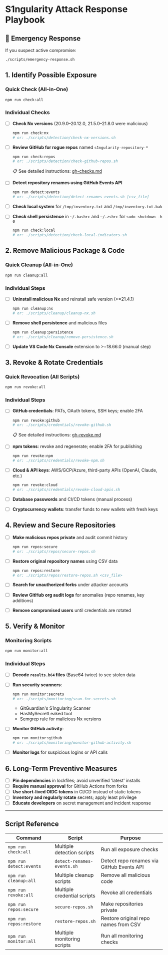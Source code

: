 # S1ngularity Attack Response Playbook

## 🚨 Emergency Response
If you suspect active compromise:
```bash
./scripts/emergency-response.sh
```

## 1. Identify Possible Exposure

### Quick Check (All-in-One)
```bash
npm run check:all
```

### Individual Checks
- [ ] **Check Nx versions** (20.9.0–20.12.0, 21.5.0–21.8.0 were malicious)
  ```bash
  npm run check:nx
  # or: ./scripts/detection/check-nx-versions.sh
  ```

- [ ] **Review GitHub for rogue repos** named `s1ngularity-repository-*`
  ```bash
  npm run check:repos
  # or: ./scripts/detection/check-github-repos.sh
  ```
  📋 See detailed instructions: [gh-checks.md](./gh-checks.md)

- [ ] **Detect repository renames using GitHub Events API**
  ```bash
  npm run detect:events
  # or: ./scripts/detection/detect-renames-events.sh [csv_file]
  ```

- [ ] **Check local system** for `/tmp/inventory.txt` and `/tmp/inventory.txt.bak`
- [ ] **Check shell persistence** in `~/.bashrc` and `~/.zshrc` for `sudo shutdown -h 0`
  ```bash
  npm run check:local
  # or: ./scripts/detection/check-local-indicators.sh
  ```

## 2. Remove Malicious Package & Code

### Quick Cleanup (All-in-One)
```bash
npm run cleanup:all
```

### Individual Steps
- [ ] **Uninstall malicious Nx** and reinstall safe version (>=21.4.1)
  ```bash
  npm run cleanup:nx
  # or: ./scripts/cleanup/cleanup-nx.sh
  ```

- [ ] **Remove shell persistence** and malicious files
  ```bash
  npm run cleanup:persistence
  # or: ./scripts/cleanup/remove-persistence.sh
  ```

- [ ] **Update VS Code Nx Console** extension to >=18.66.0 (manual step)

## 3. Revoke & Rotate Credentials

### Quick Revocation (All Scripts)
```bash
npm run revoke:all
```

### Individual Steps
- [ ] **GitHub credentials**: PATs, OAuth tokens, SSH keys; enable 2FA
  ```bash
  npm run revoke:github
  # or: ./scripts/credentials/revoke-github.sh
  ```
  📋 See detailed instructions: [gh-revoke.md](./gh-revoke.md)

- [ ] **npm tokens**: revoke and regenerate; enable 2FA for publishing
  ```bash
  npm run revoke:npm
  # or: ./scripts/credentials/revoke-npm.sh
  ```

- [ ] **Cloud & API keys**: AWS/GCP/Azure, third-party APIs (OpenAI, Claude, etc.)
  ```bash
  npm run revoke:cloud
  # or: ./scripts/credentials/revoke-cloud-apis.sh
  ```

- [ ] **Database passwords** and CI/CD tokens (manual process)
- [ ] **Cryptocurrency wallets**: transfer funds to new wallets with fresh keys

## 4. Review and Secure Repositories

- [ ] **Make malicious repos private** and audit commit history
  ```bash
  npm run repos:secure
  # or: ./scripts/repos/secure-repos.sh
  ```

- [ ] **Restore original repository names** using CSV data
  ```bash
  npm run repos:restore
  # or: ./scripts/repos/restore-repos.sh <csv_file>
  ```

- [ ] **Search for unauthorized forks** under attacker accounts
- [ ] **Review GitHub org audit logs** for anomalies (repo renames, key additions)
- [ ] **Remove compromised users** until credentials are rotated

## 5. Verify & Monitor

### Monitoring Scripts
```bash
npm run monitor:all
```

### Individual Steps
- [ ] **Decode `results.b64` files** (Base64 twice) to see stolen data
- [ ] **Run security scanners**:
  ```bash
  npm run monitor:secrets
  # or: ./scripts/monitoring/scan-for-secrets.sh
  ```
  - GitGuardian's S1ngularity Scanner
  - HasMySecretLeaked tool
  - Semgrep rule for malicious Nx versions

- [ ] **Monitor GitHub activity**:
  ```bash
  npm run monitor:github
  # or: ./scripts/monitoring/monitor-github-activity.sh
  ```

- [ ] **Monitor logs** for suspicious logins or API calls

## 6. Long-Term Preventive Measures
- [ ] **Pin dependencies** in lockfiles; avoid unverified 'latest' installs
- [ ] **Require manual approval** for GitHub Actions from forks
- [ ] **Use short-lived OIDC tokens** in CI/CD instead of static tokens
- [ ] **Inventory and regularly rotate** secrets; apply least privilege
- [ ] **Educate developers** on secret management and incident response

---

## Script Reference

| Command | Script | Purpose |
|---------|--------|---------|
| `npm run check:all` | Multiple detection scripts | Run all exposure checks |
| `npm run detect:events` | `detect-renames-events.sh` | Detect repo renames via GitHub Events API |
| `npm run cleanup:all` | Multiple cleanup scripts | Remove all malicious code |
| `npm run revoke:all` | Multiple credential scripts | Revoke all credentials |
| `npm run repos:secure` | `secure-repos.sh` | Make repositories private |
| `npm run repos:restore` | `restore-repos.sh` | Restore original repo names from CSV |
| `npm run monitor:all` | Multiple monitoring scripts | Run all monitoring checks |
